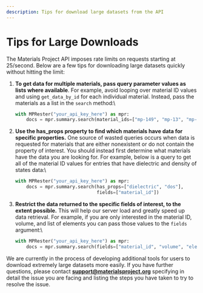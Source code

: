 ```yaml
---
description: Tips for download large datasets from the API
---
```


# Tips for Large Downloads

The Materials Project API imposes rate limits on requests starting at 25/second. Below are a few tips for downloading large datasets quickly without hitting the limit:

1.  **To get data for multiple materials, pass query parameter values as lists where available**. For example, avoid looping over material ID values and using `get_data_by_id` for each individual material. Instead, pass the materials as a list in the `search` method:\


    ```python
    with MPRester("your_api_key_here") as mpr:
        docs = mpr.summary.search(material_ids=["mp-149", "mp-13", "mp-22526"])
    ```
2.  **Use the has\_props property to find which materials have data for specific properties.** One source of wasted queries occurs when data is requested for materials that are either nonexistent or do not contain the property of interest. You should instead first determine what materials have the data you are looking for. For example, below is a query to get all of the material ID values for entries that have dielectric and density of states data:\


    ```python
    with MPRester("your_api_key_here") as mpr:
        docs = mpr.summary.search(has_props=["dielectric", "dos"], 
                                  fields=["material_id"])
    ```
3.  **Restrict the data returned to the specific fields of interest, to the extent possible.** This will help our server load and greatly speed up data retrieval. For example, if you are only interested in the material ID, volume, and list of elements you can pass those values to the `fields` argument:\


    ```python
    with MPRester("your_api_key_here") as mpr:
        docs = mpr.summary.search(fields=["material_id", "volume", "elements"])
    ```

We are currently in the process of developing additional tools for users to download extremely large datasets more easily. If you have further questions, please contact **support@materialsproject.org** specifying in detail the issue you are facing and listing the steps you have taken to try to resolve the issue.
